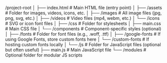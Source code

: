 /project-root
│
├── index.html                # Main HTML file (entry point)
│
├── /assets                   # Folder for images, videos, icons, etc.
│   ├── /images               # All image files (jpg, png, svg, etc.)
│   ├── /videos               # Video files (mp4, webm, etc.)
│   └── /icons                # SVG or icon font files
│
├── /css                      # Folder for stylesheets
│   ├── main.css              # Main CSS file
│   └── /components           # Component-specific styles (optional)
│
├── /fonts                    # Folder for font files (e.g., .woff, .ttf)
│   ├── /google-fonts         # If using Google Fonts, store custom fonts here
│   └── /custom-fonts         # If hosting custom fonts locally
│
└── /js                       # Folder for JavaScript files (optional but often useful)
    ├── main.js               # Main JavaScript file
    └── /modules              # Optional folder for modular JS scripts